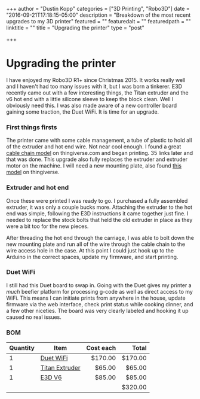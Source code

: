 +++
author = "Dustin Kopp"
categories = ["3D Printing", "Robo3D"]
date = "2016-09-21T17:18:15-05:00"
description = "Breakdown of the most recent upgrades to my 3D printer"
featured = ""
featuredalt = ""
featuredpath = ""
linktitle = ""
title = "Upgrading the printer"
type = "post"

+++

# Upgrading the printer

I have enjoyed my Robo3D R1+ since Christmas 2015. It works really well and I haven't had too many issues with it, but I was born a tinkerer. E3D recently came out with a few interesting things, the Titan extruder and the v6 hot end with a little silicone sleeve to keep the block clean. Well I obviously need this. I was also made aware of a new controller board gaining some traction, the Duet WiFi. It is time for an upgrade.

### First things firsts

The printer came with some cable management, a tube of plastic to hold all of the extruder and hot end wire. Not near cool enough. I found a great [cable chain model](http://www.thingiverse.com/thing:1154650) on thingiverse.com and began printing. 35 links later and that was done. This upgrade also fully replaces the extruder and extruder motor on the machine. I will need a new mounting plate, also found [this model](http://www.thingiverse.com/thing:1528588) on thingiverse. 

### Extruder and hot end

Once these were printed I was ready to go. I purchased a fully assembled extruder, it was only a couple bucks more. Attaching the extruder to the hot end was simple, following the E3D instructions it came together just fine. I needed to replace the stock bolts that held the old extruder in place as they were a bit too for the new pieces.

After threading the hot end through the carriage, I was able to bolt down the new mounting plate and run all of the wire through the cable chain to the wire access hole in the case. At this point I could just hook up to the Arduino in the correct spaces, update my firmware, and start printing.

### Duet WiFi

I still had this Duet board to swap in. Going with the Duet gives my printer a _much_ beefier platform for processing g-code as well as direct access to my WiFi. This means I can initiate prints from anywhere in the house, update firmware via the web interface, check print status while cooking dinner, and a few other niceties. The board was very clearly labeled and hooking it up caused no real issues. 

### BOM

| Quantity | Item                                     | Cost each |   Total |
| -------- | ---------------------------------------- | --------: | ------: |
| 1        | [Duet WiFi](http://www.filastruder.com/collections/electronics/products/duet-wifi) |   $170.00 | $170.00 |
| 1        | [Titan Extruder](http://www.filastruder.com/collections/titanextruder/products/e3d-titan-extruder) |    $65.00 |  $65.00 |
| 1        | [E3D V6](http://www.filastruder.com/collections/e3d-hotends/products/all-metal-e3d-v6-hotend-assembled) |    $85.00 |  $85.00 |
|          |                                          |           | $320.00 |








